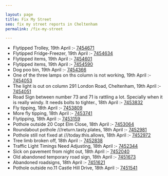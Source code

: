 ```yaml
---

layout: page
title: Fix My Street
seo: fix my street reports in Cheltenham
permalink: /fix-my-street

---
```


<!-- fix_marker starts -->

- Flytipped Trolley, 19th April :- [7454671](https://www.fixmystreet.com/report/7454671)
- Flytipped Fridge-Freezer, 19th April :- [7454634](https://www.fixmystreet.com/report/7454634)
- Flytipped items, 19th April :- [7454601](https://www.fixmystreet.com/report/7454601)
- Flytipped items, 19th April :- [7454590](https://www.fixmystreet.com/report/7454590)
- Dog poo bin, 19th April :- [7454366](https://www.fixmystreet.com/report/7454366)
- One of the three lamps on ths column is not working, 19th April :- [7454053](https://www.fixmystreet.com/report/7454053)
- The light is out on column 291 London Road, Cheltenham, 19th April :- [7454051](https://www.fixmystreet.com/report/7454051)
- Road Sign between number 73 and 71 is rattling a lot. Specially when it is really windy. It needs bolts to tighter., 18th April :- [7453832](https://www.fixmystreet.com/report/7453832)
- Fly tipping, 18th April :- [7453809](https://www.fixmystreet.com/report/7453809)
- More fly tipping, 18th April :- [7453741](https://www.fixmystreet.com/report/7453741)
- Flytipping, 18th April :- [7453159](https://www.fixmystreet.com/report/7453159)
- Pothole outside 20 Copt Elm Close, 18th April :- [7453064](https://www.fixmystreet.com/report/7453064)
- Roundabout pothole ///return.tasty.plates, 18th April :- [7452981](https://www.fixmystreet.com/report/7452981)
- Pothole still not fixed at ///today.this.allows, 18th April :- [7452972](https://www.fixmystreet.com/report/7452972)
- Tree limb broken off, 18th April :- [7452838](https://www.fixmystreet.com/report/7452838)
- Traffic Light Timings Need Adjusting, 18th April :- [7452344](https://www.fixmystreet.com/report/7452344)
- Sick on pavement from night out, 18th April :- [7452040](https://www.fixmystreet.com/report/7452040)
- Old abandoned temporary road sign, 18th April :- [7451673](https://www.fixmystreet.com/report/7451673)
- Abandoned roadsigns, 18th April :- [7451621](https://www.fixmystreet.com/report/7451621)
- Pothole outside no.11 Castle Hill Drive, 18th April :- [7451541](https://www.fixmystreet.com/report/7451541)

<!-- fix_marker ends -->